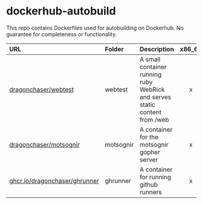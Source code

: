 # dockerhub-autobuild

This repo contains Dockerfiles used for autobuilding on Dockerhub.
No guarantee for completeness or functionality.

|URL|Folder|Description|x86_64|arm32v7|aarch64|
|:--|:-----|:----------|:----:|:-----:|:-----:|
|[dragonchaser/webtest](https://hub.docker.com/r/dragonchaser/webtest)|webtest|A small container running ruby WebRick and serves static content from /web|x|x||
|[dragonchaser/motsognir](https://hub.docker.com/r/dragonchaser/motsognir) |motsognir|A container for the motsognir gopher server|x|x||
|[ghcr.io/dragonchaser/ghrunner](https://github.com/dragonchaser/dockerhub-autobuild/pkgs/container/ghrunner)|ghrunner |A container for running github runners     |x| |x|
